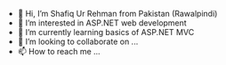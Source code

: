 - 👋 Hi, I’m Shafiq Ur Rehman from Pakistan (Rawalpindi)
- 👀 I’m interested in ASP.NET web development 
- 🌱 I’m currently learning basics of ASP.NET MVC 
- 💞️ I’m looking to collaborate on ...
- 📫 How to reach me ...

<!---
srplanta/srplanta is a ✨ special ✨ repository because its `README.md` (this file) appears on your GitHub profile.
You can click the Preview link to take a look at your changes.
--->
